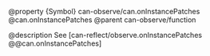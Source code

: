 @property {Symbol} can-observe/can.onInstancePatches @can.onInstancePatches
@parent can-observe/function

@description See [can-reflect/observe.onInstancePatches @@can.onInstancePatches]
